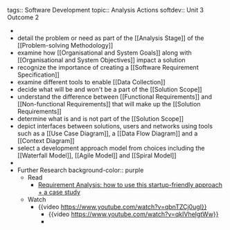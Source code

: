 tags:: Software Development
topic:: Analysis Actions
softdev:: Unit 3 Outcome 2

-
- detail the problem or need as part of the [[Analysis Stage]] of the [[Problem-solving Methodology]]
- examine how [[Organisational and System Goals]] along with [[Organisational and System Objectives]] impact a solution
- recognize the importance of creating a [[Software Requirement Specification]]
- examine different tools to enable [[Data Collection]]
- decide what will be and won't be a part of the [[Solution Scope]]
- understand the difference between [[Functional Requirements]] and [[Non-functional Requirements]] that will make up the [[Solution Requirements]]
- determine what is and is not part of the [[Solution Scope]]
- depict interfaces between solutions, users and networks using tools such as a [[Use Case Diagram]], a [[Data Flow Diagram]] and a [[Context Diagram]]
- select a development approach model from choices including the [[Waterfall Model]], [[Agile Model]] and [[Spiral Model]]
-
- Further Research
  background-color:: purple
	- Read
		- [Requirement Analysis: how to use this startup-friendly approach + a case study](https://www.freecodecamp.org/news/how-to-analyze-the-requirements-of-a-new-product-a-startup-friendly-approach-and-a-case-study-833970e5c36c/)
	- Watch
		- {{video https://www.youtube.com/watch?v=qbnTZCj0ugI}}
			- {{video https://www.youtube.com/watch?v=qkIVheIgtWw}}
			-